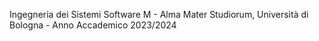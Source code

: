 Ingegneria dei Sistemi Software M - Alma Mater Studiorum, Università di Bologna - Anno Accademico 2023/2024
